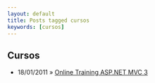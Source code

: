 ```yaml
---
layout: default
title: Posts tagged cursos
keywords: [cursos]
---
```

<h2 class="category">Cursos</h2>
<ul class="posts">
<li>
<p>
<span class="date">18/01/2011</span> &raquo; 
<a href="/blog/online-training-asp-net-mvc-3">Online Training ASP.NET MVC 3 </a>
</p>
</li> 
</ul>
